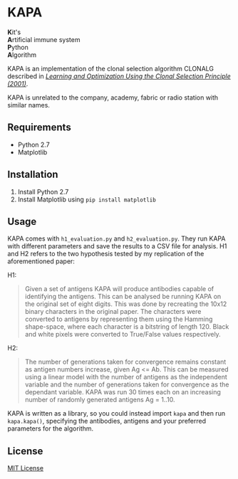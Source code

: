 # KAPA

**K**it's  
**A**rtificial immune system  
**P**ython  
**A**lgorithm

KAPA is an implementation of the clonal selection algorithm CLONALG described in [*Learning and Optimization Using the Clonal Selection Principle (2001)*](http://www.dca.fee.unicamp.br/~vonzuben/research/lnunes_dout/artigos/ieee_tec01.pdf).

KAPA is unrelated to the company, academy, fabric or radio station with similar names.

## Requirements
- Python 2.7
- Matplotlib

## Installation

1. Install Python 2.7
2. Install Matplotlib using `pip install matplotlib`

## Usage

KAPA comes with `h1_evaluation.py` and `h2_evaluation.py`. They run KAPA with different parameters and save the results to a CSV file for analysis. H1 and H2 refers to the two hypothesis tested by my replication of the aforementioned paper:

H1:
> Given a set of antigens KAPA will produce antibodies capable of identifying the antigens. This can be analysed be running KAPA on the original set of eight digits. This was done by recreating the 10x12 binary characters in the original paper. The characters were converted to antigens by representing them using the Hamming shape-space, where each character is a bitstring of length 120. Black and white pixels were converted to True/False values respectively.

H2:
> The number of generations taken for convergence remains constant as antigen numbers increase, given Ag <= Ab. This can be measured using a linear model with the number of antigens as the independent variable and the number of generations taken for convergence as the dependant variable. KAPA was run 30 times each on an increasing number of randomly generated antigens Ag = 1..10.

KAPA is written as a library, so you could instead import `kapa` and then run `kapa.kapa()`, specifying the antibodies, antigens and your preferred parameters for the algorithm.

## License
[MIT License](https://opensource.org/licenses/MIT)
